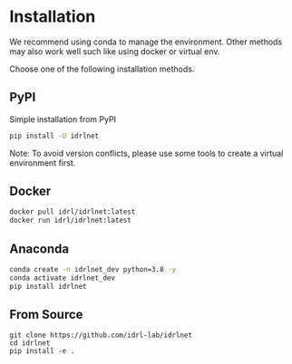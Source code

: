 # Installation

We recommend using conda to manage the environment.
Other methods may also work well such like using docker or virtual env.

Choose one of the following installation methods.

## PyPI

Simple installation from PyPI

```bash
pip install -U idrlnet
```

Note: To avoid version conflicts, please use some tools to create a virtual environment first.

## Docker

```bash
docker pull idrl/idrlnet:latest
docker run idrl/idrlnet:latest
```

## Anaconda

```bash
conda create -n idrlnet_dev python=3.8 -y
conda activate idrlnet_dev
pip install idrlnet
```

## From Source

```
git clone https://github.com/idrl-lab/idrlnet
cd idrlnet
pip install -e .
```
